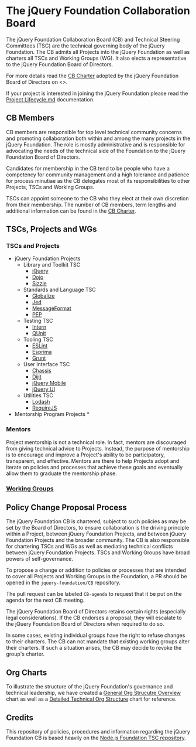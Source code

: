 # The jQuery Foundation Collaboration Board

The jQuery Foundation Collaboration Board (CB) and Technical Steering Committees
(TSC) are the technical governing body of the jQuery Foundation. The CB admits
all Projects into the jQuery Foundation as well as charters all TSCs and Working
Groups (WG). It also elects a representative to the jQuery Foundation Board of
Directors.

For more details read the [CB Charter][] adopted by the jQuery Foundation Board
of Directors on <<INSERT DATE>>.

If your project is interested in joining the jQuery Foundation please read the
[Project Lifecycle.md][] documentation.

## CB Members

CB members are responsible for top level technical community concerns and
promoting collaboration both within and among the many projects in the jQuery
Foundation. The role is mostly administrative and is responsible for advocating
the needs of the technical side of the Foundation to the jQuery Foundation Board
of Directors.

Candidates for membership in the CB tend to be people who have a competency for
community management and a high tolerance and patience for process minutiae as
the CB delegates most of its responsibilities to other Projects, TSCs and
Working Groups.

TSCs can appoint someone to the CB who they elect at their own discretion from
their membership. The number of CB members, term lengths and additional
information can be found in the [CB Charter][].

## TSCs, Projects and WGs

### TSCs and Projects
* jQuery Foundation Projects
    * Library and Toolkit TSC
        * [jQuery][]
        * [Dojo][]
        * [Sizzle][]
    * Standards and Language TSC
        * [Globalize][]
        * [Jed][]
        * [MessageFormat][]
        * [PEP][]
    * Testing TSC
        * [Intern][]
        * [QUnit][]
    * Tooling TSC
        * [ESLint][]
        * [Esprima][]
        * [Grunt][]
    * User Interface TSC
        * [Chassis][]
        * [Dijit][]
        * [jQuery Mobile][]
        * [jQuery UI][]
    * Utilities TSC
        * [Lodash][]
        * [RequireJS][]
* Mentorship Program Projects
    *

### Mentors
Project mentorship is not a technical role. In fact, mentors are discouraged
from giving technical advice to Projects. Instead, the purpose of mentorship is
to encourage and improve a Project's ability to be participatory, transparent,
and effective. Mentors are there to help Projects adopt and iterate on policies
and processes that achieve these goals and eventually allow them to graduate the
mentorship phase.

### [Working Groups][]

## Policy Change Proposal Process

The jQuery Foundation CB is chartered, subject to such policies as may be set by
the Board of Directors, to ensure collaboration is the driving principle within
a Project, between jQuery Foundation Projects, and between jQuery Foundation
Projects and the broader community. The CB is also responsible for chartering
TSCs and WGs as well as mediating technical conflicts between jQuery Foundation
Projects. TSCs and Working Groups have broad powers of self-governance.

To propose a change or addition to policies or processes that are intended to
cover all Projects and Working Groups in the Foundation, a PR should be opened
in the `jquery-foundation/CB` repository.

The pull request can be labeled `CB-agenda` to request that it be put on the
agenda for the next CB meeting.

The jQuery Foundation Board of Directors retains certain rights (especially
legal considerations). If the CB endorses a proposal, they will escalate to the
jQuery Foundation Board of Directors when required to do so.

In some cases, existing individual groups have the right to refuse changes to
their charters. The CB can not mandate that existing working groups alter their
charters. If such a situation arises, the CB may decide to revoke the group's
charter.

## Org Charts
To illustrate the structure of the jQuery Foundation's governance and technical
leadership, we have created a [General Org Strucutre Overview][] chart as well
as a [Detailed Technical Org Structure][] chart for reference.

## Credits
This repository of policies, procedures and information regarding the jQuery
Foundation CB is based heavily on the
[Node.js Foundation TSC repository][].

[CB Charter]: https://github.com/jquery-foundation/CB/blob/master/CB-Charter.md
[Project Lifecycle.md]: Project-Lifecycle.md
[jQuery]: https://jquery.com
[Dojo]: https://dojotoolkit.org
[Sizzle]: https://sizzlejs.com
[Globalize]: https://globalizejs.com
[Jed]: https://slexaxton.github.io/Jed/
[MessageFormat]: https://messageformat.github.io/
[PEP]: https://github.com/jquery/PEP
[Intern]: https://theintern.github.io/intern/
[QUnit]: https://qunitjs.com
[ESLint]: http://eslint.org
[Esprima]: http://esprima.org/
[Grunt]: http://gruntjs.com/
[Chassis]: https://css-chassis.com/
[Dijit]: https://dojotoolkit.org/reference-guide/1.10/dijit/
[jQuery Mobile]: https://jquerymobile.com
[jQuery UI]: https://jqueryui.com
[Lodash]: https://lodash.com/
[RequireJS]: https://requirejs.org/
[Working Groups]: WORKING_GROUPS.md
[General Org Strucutre Overview]: General-Org-Structure-Overview.pdf
[Detailed Technical Org Structure]: Technical-Org-Structure.pdf
[Node.js Foundation TSC repository]: https://github.org/nodejs/TSC/
